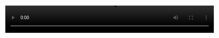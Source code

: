 <!--
author: yanliang.zhao
head: http://blog.itttl.com/logo_miao.png
date: 2018-07-17
title: Banaroo-Be my Satellite
tags: music
category: music
status: publist
summary: 
-->


<video width="658" height="86" controls="" autoplay="" name="media"><source src="./music/2F5c534486cc11cb3665c73540453e421e.mp3" type="video/mp4"></video>
